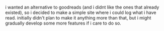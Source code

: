 i wanted an alternative to goodreads (and i didnt like the ones that already existed), so i decided to make a simple site where i could log what i have read. initially didn't plan to make it anything more than that, but i might gradually develop some more features if i care to do so.

